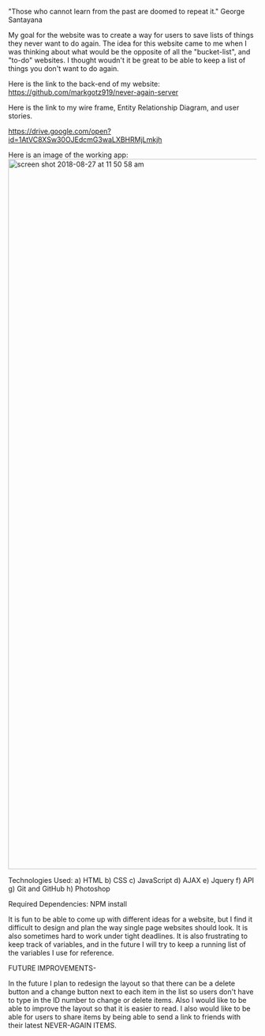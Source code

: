 "Those who cannot learn from the past are doomed to repeat it."
                                George Santayana

My goal for the website was to create a way for users to save lists of things they never want to do again.  The idea for this website came to me when I was thinking about what would be the opposite of all the "bucket-list", and "to-do" websites.  I thought woudn't it be great to be able to keep a list of things you don't want to do again.  

Here is the link to the back-end of my website:
https://github.com/markgotz919/never-again-server

Here is the link to my wire frame, Entity Relationship Diagram, and user stories.

https://drive.google.com/open?id=1AtVC8XSw30OJEdcmG3waLXBHRMjLmkjh

Here is an image of the working app:
<img width="1440" alt="screen shot 2018-08-27 at 11 50 58 am" src="https://user-images.githubusercontent.com/22770385/44670004-8e088100-a9ef-11e8-9204-f6037a9a4aaf.png">

Technologies Used:
a) HTML
b) CSS
c) JavaScript
d) AJAX
e) Jquery
f) API
g) Git and GitHub
h) Photoshop

Required Dependencies:
NPM install



It is fun to be able to come up with different ideas for a website, but I find it difficult to design and plan the way single page websites should look.  It is also sometimes hard to work under tight deadlines.  It is also frustrating to keep track of variables, and in the future I will try to keep a running list of the variables I use for reference.  

FUTURE IMPROVEMENTS-

In the future I plan to redesign the layout so that there can be a delete button and a change button next to each item in the list so users don't have to type in the ID number to change or delete items.    Also I would like to be able to improve the layout so that it is easier to read.  I also would like to be able for users to share items by being able to send a link to friends with their latest NEVER-AGAIN ITEMS.  




